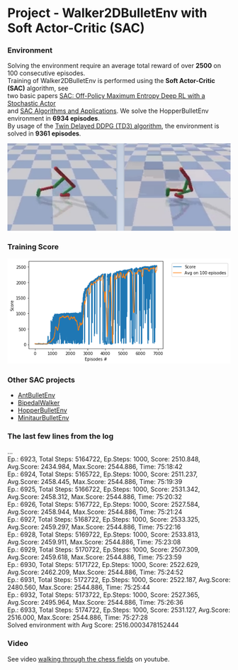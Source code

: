 # Project - Walker2DBulletEnv with Soft Actor-Critic (SAC)

### Environment  

Solving the environment require an average total reward of over **2500** on 100 consecutive episodes.    
Training of Walker2DBulletEnv is performed using the __Soft Actor-Critic (SAC)__ algorithm, see    
two basic papers [SAC: Off-Policy Maximum Entropy Deep RL with a Stochastic Actor](https://arxiv.org/abs/1801.01290)     
and [SAC Algorithms and Applications](https://arxiv.org/abs/1812.05905).  We solve the HopperBulletEnv environment in **6934 episodes**.    
By usage of the [Twin Delayed DDPG (TD3) algorithm](https://github.com/Rafael1s/Deep-Reinforcement-Learning-Algorithms/tree/master/Walker2DBulletEnv-v0_TD3), the environment is solved in **9361 episodes**.  

![](images/Walker2D_two_stages_B.png)

### Training Score

![](images/plot_Walker2D_SAC_lr0.0003_epis6934.png)

### Other SAC projects

* [AntBulletEnv](https://github.com/Rafael1s/Deep-Reinforcement-Learning-Algorithms/tree/master/Ant-PyBulletEnv-Soft-Actor-Critic)
* [BipedalWalker](https://github.com/Rafael1s/Deep-Reinforcement-Learning-Algorithms/tree/master/BipedalWalker-Soft-Actor-Critic)
* [HopperBulletEnv](https://github.com/Rafael1s/Deep-Reinforcement-Learning-Algorithms/tree/master/HopperBulletEnv-v0-SAC)
* [MinitaurBulletEnv](https://github.com/Rafael1s/Deep-Reinforcement-Learning-Algorithms/tree/master/Minitaur-Soft-Actor-Critic)

### The last few lines from the log

...   
Ep.: 6923, Total Steps: 5164722, Ep.Steps: 1000, Score: 2510.848, Avg.Score: 2434.984, Max.Score: 2544.886, Time: 75:18:42   
Ep.: 6924, Total Steps: 5165722, Ep.Steps: 1000, Score: 2511.237, Avg.Score: 2458.445, Max.Score: 2544.886, Time: 75:19:39    
Ep.: 6925, Total Steps: 5166722, Ep.Steps: 1000, Score: 2531.342, Avg.Score: 2458.312, Max.Score: 2544.886, Time: 75:20:32    
Ep.: 6926, Total Steps: 5167722, Ep.Steps: 1000, Score: 2527.584, Avg.Score: 2458.944, Max.Score: 2544.886, Time: 75:21:24    
Ep.: 6927, Total Steps: 5168722, Ep.Steps: 1000, Score: 2533.325, Avg.Score: 2459.297, Max.Score: 2544.886, Time: 75:22:16   
Ep.: 6928, Total Steps: 5169722, Ep.Steps: 1000, Score: 2533.813, Avg.Score: 2459.911, Max.Score: 2544.886, Time: 75:23:08   
Ep.: 6929, Total Steps: 5170722, Ep.Steps: 1000, Score: 2507.309, Avg.Score: 2459.618, Max.Score: 2544.886, Time: 75:23:59    
Ep.: 6930, Total Steps: 5171722, Ep.Steps: 1000, Score: 2522.629, Avg.Score: 2462.209, Max.Score: 2544.886, Time: 75:24:52    
Ep.: 6931, Total Steps: 5172722, Ep.Steps: 1000, Score: 2522.187, Avg.Score: 2480.560, Max.Score: 2544.886, Time: 75:25:44    
Ep.: 6932, Total Steps: 5173722, Ep.Steps: 1000, Score: 2527.365, Avg.Score: 2495.964, Max.Score: 2544.886, Time: 75:26:36    
Ep.: 6933, Total Steps: 5174722, Ep.Steps: 1000, Score: 2531.127, Avg.Score: 2516.000, Max.Score: 2544.886, Time: 75:27:28    
Solved environment with Avg Score:   2516.0003478152444    

###  Video

See video [walking through the chess fields](https://www.youtube.com/watch?v=qUT3TznKWAk) on youtube.
